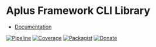 # Aplus Framework CLI Library

- [Documentation](https://docs.aplus-framework.com/guides/libraries/cli/)

[![Pipeline](https://gitlab.com/aplus-framework/libraries/cli/badges/master/pipeline.svg)](https://gitlab.com/aplus-framework/libraries/cli/-/pipelines?scope=branches)
[![Coverage](https://gitlab.com/aplus-framework/libraries/cli/badges/master/coverage.svg?job=test:php)](https://aplus-framework.gitlab.io/libraries/cli/coverage/)
[![Packagist](https://img.shields.io/packagist/v/aplus/cli)](https://packagist.org/packages/aplus/cli)
[![Donate](https://img.shields.io/badge/open%20source-donate-orange)](https://www.paypal.com/donate/?hosted_button_id=NGBNW5PY4VSJ4)
